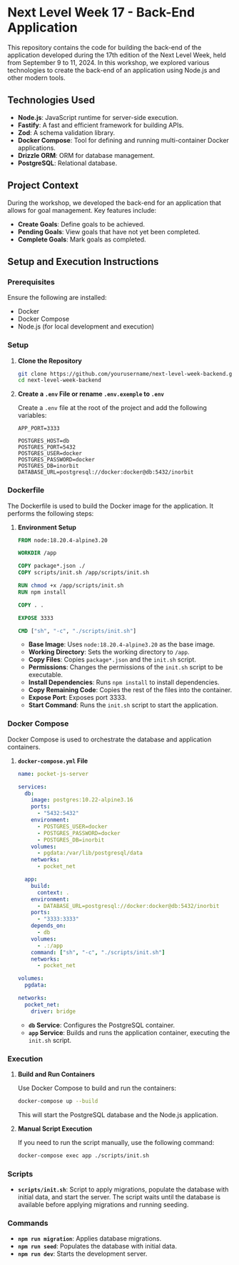 # Next Level Week 17 - Back-End Application

This repository contains the code for building the back-end of the application developed during the 17th edition of the Next Level Week, held from September 9 to 11, 2024. In this workshop, we explored various technologies to create the back-end of an application using Node.js and other modern tools.

## Technologies Used

- **Node.js**: JavaScript runtime for server-side execution.
- **Fastify**: A fast and efficient framework for building APIs.
- **Zod**: A schema validation library.
- **Docker Compose**: Tool for defining and running multi-container Docker applications.
- **Drizzle ORM**: ORM for database management.
- **PostgreSQL**: Relational database.

## Project Context

During the workshop, we developed the back-end for an application that allows for goal management. Key features include:

- **Create Goals**: Define goals to be achieved.
- **Pending Goals**: View goals that have not yet been completed.
- **Complete Goals**: Mark goals as completed.

## Setup and Execution Instructions

### Prerequisites

Ensure the following are installed:

- Docker
- Docker Compose
- Node.js (for local development and execution)

### Setup

1. **Clone the Repository**

   ```bash
   git clone https://github.com/yourusername/next-level-week-backend.git
   cd next-level-week-backend
   ```

2. **Create a `.env` File or rename `.env.exemple` to `.env`**

   Create a `.env` file at the root of the project and add the following variables:

   ```env
   APP_PORT=3333

   POSTGRES_HOST=db
   POSTGRES_PORT=5432
   POSTGRES_USER=docker
   POSTGRES_PASSWORD=docker
   POSTGRES_DB=inorbit
   DATABASE_URL=postgresql://docker:docker@db:5432/inorbit
   ```

### Dockerfile

The Dockerfile is used to build the Docker image for the application. It performs the following steps:

1. **Environment Setup**

   ```Dockerfile
   FROM node:18.20.4-alpine3.20

   WORKDIR /app

   COPY package*.json ./
   COPY scripts/init.sh /app/scripts/init.sh

   RUN chmod +x /app/scripts/init.sh
   RUN npm install

   COPY . .

   EXPOSE 3333

   CMD ["sh", "-c", "./scripts/init.sh"]
   ```

   - **Base Image**: Uses `node:18.20.4-alpine3.20` as the base image.
   - **Working Directory**: Sets the working directory to `/app`.
   - **Copy Files**: Copies `package*.json` and the `init.sh` script.
   - **Permissions**: Changes the permissions of the `init.sh` script to be executable.
   - **Install Dependencies**: Runs `npm install` to install dependencies.
   - **Copy Remaining Code**: Copies the rest of the files into the container.
   - **Expose Port**: Exposes port 3333.
   - **Start Command**: Runs the `init.sh` script to start the application.

### Docker Compose

Docker Compose is used to orchestrate the database and application containers.

1. **`docker-compose.yml` File**

   ```yaml
   name: pocket-js-server

   services:
     db:
       image: postgres:10.22-alpine3.16
       ports:
         - "5432:5432"
       environment:
         - POSTGRES_USER=docker
         - POSTGRES_PASSWORD=docker
         - POSTGRES_DB=inorbit
       volumes:
         - pgdata:/var/lib/postgresql/data
       networks:
         - pocket_net

     app:
       build:
         context: .
       environment:
         - DATABASE_URL=postgresql://docker:docker@db:5432/inorbit
       ports:
         - "3333:3333"
       depends_on:
         - db
       volumes:
         - .:/app
       command: ["sh", "-c", "./scripts/init.sh"]
       networks:
         - pocket_net

   volumes:
     pgdata:

   networks:
     pocket_net:
       driver: bridge
   ```

   - **`db` Service**: Configures the PostgreSQL container.
   - **`app` Service**: Builds and runs the application container, executing the `init.sh` script.

### Execution

1. **Build and Run Containers**

   Use Docker Compose to build and run the containers:

   ```bash
   docker-compose up --build
   ```

   This will start the PostgreSQL database and the Node.js application.

2. **Manual Script Execution**

   If you need to run the script manually, use the following command:

   ```bash
   docker-compose exec app ./scripts/init.sh
   ```

### Scripts

- **`scripts/init.sh`**: Script to apply migrations, populate the database with initial data, and start the server. The script waits until the database is available before applying migrations and running seeding.

### Commands

- **`npm run migration`**: Applies database migrations.
- **`npm run seed`**: Populates the database with initial data.
- **`npm run dev`**: Starts the development server.
